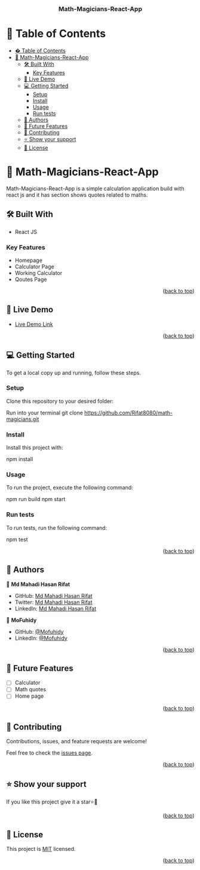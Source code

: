 <div align="center">
  <h3><b>Math-Magicians-React-App</b></h3>
</div>

# 📗 Table of Contents

- [� Table of Contents](#-table-of-contents)
- [📖 Math-Magicians-React-App ](#-math-magicians-react-app-)
  - [🛠 Built With ](#-built-with-)
    - [Key Features ](#key-features-)
  - [🚀 Live Demo ](#-live-demo-)
  - [💻 Getting Started ](#-getting-started-)
    - [Setup](#setup)
    - [Install](#install)
    - [Usage](#usage)
    - [Run tests](#run-tests)
  - [👥 Authors ](#-authors-)
  - [🔭 Future Features ](#-future-features-)
  - [🤝 Contributing ](#-contributing-)
  - [⭐️ Show your support ](#️-show-your-support-)
  - [📝 License ](#-license-)

# 📖 Math-Magicians-React-App <a name="about-project"></a>

Math-Magicians-React-App is a simple calculation application build with react js and it has section shows quotes related to maths.

## 🛠 Built With <a name="built-with"></a>

- React JS

### Key Features <a name="key-features"></a>

- Homepage
- Calculator Page
- Working Calculator
- Qoutes Page

<p align="right">(<a href="#readme-top">back to top</a>)</p>

## 🚀 Live Demo <a name="live-demo"></a>

- [Live Demo Link](https://google.com)

<p align="right">(<a href="#readme-top">back to top</a>)</p>

## 💻 Getting Started <a name="getting-started"></a>

To get a local copy up and running, follow these steps.

### Setup

Clone this repository to your desired folder:

Run into your terminal
git clone https://github.com/Rifat8080/math-magicians.git

### Install

Install this project with:

npm install

### Usage

To run the project, execute the following command:

npm run build
npm start

### Run tests

To run tests, run the following command:

npm test

<p align="right">(<a href="#readme-top">back to top</a>)</p>

## 👥 Authors <a name="authors"></a>

👤 **Md Mahadi Hasan Rifat**

- GitHub: [Md Mahadi Hasan Rifat](https://github.com/Rifat8080)
- Twitter: [Md Mahadi Hasan Rifat](https://twitter.com/mdmahadirifat98)
- LinkedIn: [Md Mahadi Hasan Rifat](https://www.linkedin.com/in/md-mahadi-hasan-rifat-8b7851265/)

👤 **MoFuhidy**

- GitHub: [@Mofuhidy](https://github.com/Mofuhidy)
- LinkedIn: [@Mofuhidy](https://www.linkedin.com/in/mohammed-alfuhidy-b0081319a/)

<p align="right">(<a href="#readme-top">back to top</a>)</p>

## 🔭 Future Features <a name="future-features"></a>

- [ ] Calculator
- [ ] Math quotes
- [ ] Home page

<p align="right">(<a href="#readme-top">back to top</a>)</p>

## 🤝 Contributing <a name="contributing"></a>

Contributions, issues, and feature requests are welcome!

Feel free to check the [issues page](https://github.com/Rifat8080/math-magicians/issues).

<p align="right">(<a href="#readme-top">back to top</a>)</p>

## ⭐️ Show your support <a name="support"></a>

If you like this project give it a star⭐🌟

<p align="right">(<a href="#readme-top">back to top</a>)</p>

## 📝 License <a name="license"></a>

This project is [MIT](https://github.com/Rifat8080/math-magicians/blob/Setup/LICENSE.md) licensed.

<p align="right">(<a href="#readme-top">back to top</a>)</p>
